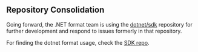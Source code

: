 ## Repository Consolidation

Going forward, the .NET format team is using the [dotnet/sdk](https://github.com/dotnet/sdk) repository for further development and respond to issues formerly in that repository.

For finding the dotnet format usage, check the [SDK repo](https://github.com/dotnet/sdk/tree/main/documentation/format/docs).
